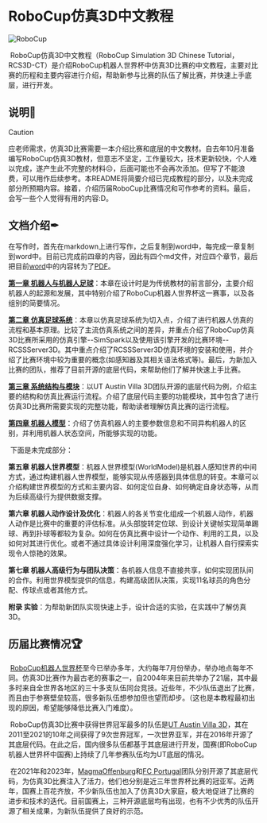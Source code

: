 # RoboCup仿真3D中文教程

![RoboCup](D:\RoboCup\图片\1.15.png)

​	RoboCup仿真3D中文教程（RoboCup Simulation 3D Chinese Tutorial，RCS3D-CT）是介绍RoboCup机器人世界杯中仿真3D比赛的中文教程，主要对比赛的历程和主要内容进行介绍，帮助新参与比赛的队伍了解比赛，并快速上手底层，进行开发。

## 说明📑

> [!CAUTION]
>
> ​	应老师需求，仿真3D比赛需要一本介绍比赛和底层的中文教材。自去年10月准备编写RoboCup仿真3D教材，但意志不坚定，工作量较大，技术更新较快，个人难以完成，遂产生此不完整的材料😔，后面可能也不会再次添加。但写了不能浪费，可以用作后续参考。本README将简要介绍已完成教程的部分，以及未完成部分所预期内容。接着，介绍历届RoboCup比赛情况和可作参考的资料。最后，会写一些个人觉得有用的内容:D。

## 文档介绍✒

​	在写作时，首先在markdown上进行写作，之后复制到word中，每完成一章复制到word中。目前已完成前四章的内容，因此有四个md文件，对应四个章节，最后把目前[word](word/RoboCup仿真3D中文教程word版.docx)中的内容转为了[PDF](pdf/RoboCup仿真3D中文教程pdf版.pdf)。

**[第一章 机器人与机器人足球](仿真机器人教程-第1章.md)**：本章在设计时是为传统教材的前言部分，主要介绍机器人的起源和发展，其中特别介绍了RoboCup机器人世界杯这一赛事，以及各组别的简要情况。

**[第二章 仿真足球系统](仿真机器人教程-第2章)**：本章以仿真足球系统为切入点，介绍了进行机器人仿真的流程和基本原理。比较了主流仿真系统之间的差异，并重点介绍了RoboCup仿真3D比赛所采用的仿真引擎--SimSpark以及使用该引擎开发的比赛环境--RCSSServer3D。其中重点介绍了RCSSServer3D仿真环境的安装和使用，并介绍了比赛环境中较为重要的概念(如感知器及其相关语法格式等)。最后，为新加入比赛的团队，推荐了目前开源的底层代码，来帮助他们了解并快速上手比赛。

**[第三章 系统结构与模块](仿真机器人教程-第3章)**：以UT Austin Villa 3D团队开源的底层代码为例，介绍主要的结构和仿真比赛运行流程。介绍了底层代码主要的功能模块，其中包含了进行仿真3D比赛所需要实现的完整功能，帮助读者理解仿真比赛的运行流程。

**[第四章 机器人模型](仿真机器人教程-第4章)**：介绍了仿真机器人的主要参数信息和不同异构机器人的区别，并利用机器人状态空间，所能够实现的功能。

​	下面是未完成部分：

**第五章 机器人世界模型**：机器人世界模型(WorldModel)是机器人感知世界的中间方式，通过构建机器人世界模型，能够实现从传感器到具体信息的转变。本章可以介绍构建世界模型的方式和主要内容、如何定位自身、如何确定自身状态等，从而为后续高级行为提供数据支撑。

**第六章 机器人动作设计及优化**：机器人的各关节变化组成一个机器人动作，机器人动作是比赛中的重要的评估标准。从头部旋转定位球、到设计关键帧实现简单踢球、再到扑球等都较为复杂。如何在仿真比赛中设计一个动作、利用的工具，以及如何对其进行优化。或者不通过具体设计利用深度强化学习，让机器人自行探索实现令人惊艳的效果。

**第七章 机器人高级行为与团队决策**：各机器人信息不直接共享，如何实现团队间的合作。利用世界模型提供的信息，构建高级团队决策，实现11名球员的角色分配、传球点或者其他方式。

**附录 实验**：为帮助新团队实现快速上手，设计合适的实验，在实践中了解仿真3D。

## 历届比赛情况🏆

​	[RoboCup机器人世界杯](https://robocup.org)至今已举办多年，大约每年7月份举办，举办地点每年不同。仿真3D比赛作为最古老的赛事之一，自2004年来目前共举办了21届，其中最多时来自全世界各地区的三十多支队伍同台竞技。近些年，不少队伍退出了比赛，而且由于参赛壁垒较高，很多新队伍想参加但也望而却步。（这也是本教程最初出现的原因，希望能够降低比赛入门难度）。

​	RoboCup仿真3D比赛中获得世界冠军最多的队伍是[UT Austin Villa 3D](https://github.com/LARG/utaustinvilla3d)，其在2011至2021的10年之间获得了9次世界冠军，一次世界亚军，并在2016年开源了其底层代码。在此之后，国内很多队伍都基于其底层进行开发，国赛(即RoboCup机器人世界杯中国赛)上持续了几年参赛队伍均为UT底层的情况。

​	在2021年和2023年，[MagmaOffenburg](https://github.com/magmaOffenburg/magmaRelease)和[FC Portugal](https://github.com/m-abr/FCPCodebase)团队分别开源了其底层代码，为仿真3D比赛注入了活力，他们也分别是近三年世界杯比赛的冠亚军。近两年，国赛上百花齐放，不少新队伍也加入了仿真3D大家庭，极大地促进了比赛的进步和技术的迭代。目前国赛上，三种开源底层均有出现，也有不少优秀的队伍开源了相关成果，为新队伍提供了良好的示范。



